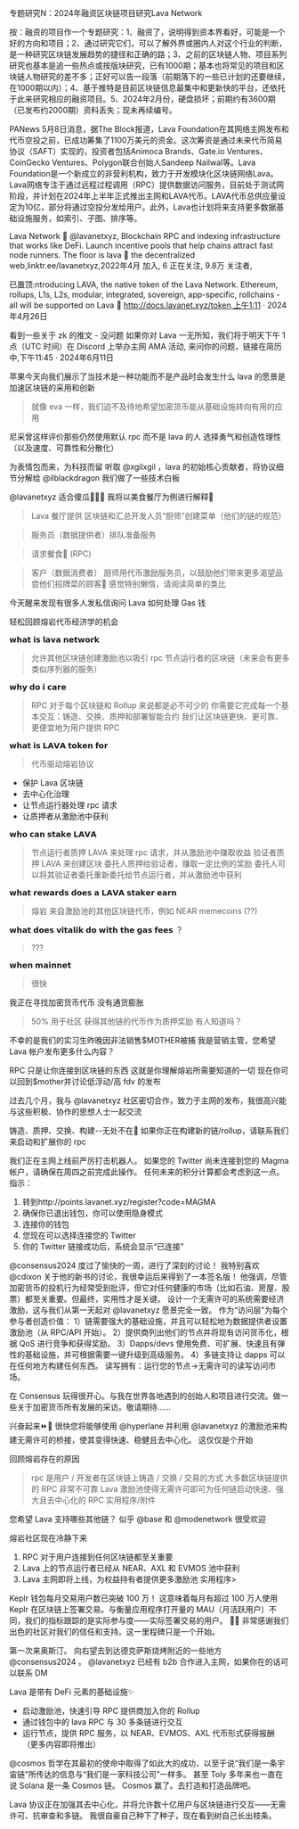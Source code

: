 专题研究N：2024年融资区块链项目研究Lava Network


按：融资的项目作一个专题研究：1、融资了，说明得到资本界看好，可能是一个好的方向和项目；2、通过研究它们，可以了解外界或圈内人对这个行业的判断，是一种研究区块链发展趋势的捷径和正确的路；3、之前的区块链人物、项目系列研究也基本是追一些热点或按版块研究，已有1000期；基本也将常见的项目和区块链人物研究的差不多；正好可以告一段落（前期落下的一些已计划的还要继续，在1000期以内）；4、基于推特是目前区块链信息最集中和更新快的平台，还依托于此来研究相应的融资项目。5、2024年2月份，硬盘损坏；前期约有3600期（已发布约2000期）资料丢失；现未再续编号。

PANews 5月8日消息，据The Block报道，Lava Foundation在其网络主网发布和代币空投之前，已成功筹集了1100万美元的资金。这次筹资是通过未来代币简易协议（SAFT）实现的，投资者包括Animoca Brands、Gate.io Ventures、CoinGecko Ventures、Polygon联合创始人Sandeep Nailwal等。Lava Foundation是一个新成立的非营利机构，致力于开发模块化区块链网络Lava。Lava网络专注于通过远程过程调用（RPC）提供数据访问服务，目前处于测试网阶段，并计划在2024年上半年正式推出主网和LAVA代币。LAVA代币总供应量设定为10亿，部分将通过空投分发给用户。此外，Lava也计划将来支持更多数据基础设施服务，如索引、子图、排序等。

Lava Network 🌋
@lavanetxyz,
Blockchain RPC and indexing infrastructure that works like DeFi. Launch incentive pools that help chains attract fast node runners. 
The floor is lava 🌋
the decentralized web,linktr.ee/lavanetxyz,2022年4月 加入,
6 正在关注,
9.8万 关注者,


已置顶:ntroducing LAVA, the native token of the Lava Network.
Ethereum, rollups, L1s, L2s, modular, integrated, sovereign, app-specific, rollchains - all will be supported on Lava 🌋
http://docs.lavanet.xyz/token,上午1:11 · 2024年4月26日

看到一些关于 zk 的推文 - 没问题
如果你对 Lava 一无所知，我们将于明天下午 1 点（UTC 时间）在 Discord 上举办主网 AMA 活动,
来问你的问题，链接在简历中,下午11:45 · 2024年6月11日

苹果今天向我们展示了当技术是一种功能而不是产品时会发生什么
lava 的愿景是加速区块链的采用和创新
>就像 eva 一样，我们迫不及待地希望加密货币能从基础设施转向有用的应用

尼采曾这样评价那些仍然使用默认 rpc 而不是 lava 的人
选择勇气和创造性理性（以及速度、可靠性和分散化）

为表情包而来，为科技而留
听取
@xgilxgil
 ，lava 的初始核心贡献者，将协议细节分解给
@ilblackdragon
我们做了一些技术白板

@lavanetxyz
适合傻瓜🌋👇🏽
我将以美食餐厅为例进行解释🍱
> Lava 餐厅提供
> 区块链和汇总开发人员“厨师”创建菜单（他们的链的规范）

> 服务员（数据提供者）排队准备服务

> 请求餐食🥘 (RPC)

> 客户（数据消费者）
厨师用代币激励服务员，以鼓励他们带来更多渴望品尝他们招牌菜的顾客🥘
感觉特别懒惰，请阅读简单的类比

今天醒来发现有很多人发私信询问 Lava 如何处理 Gas 钱

轻松回顾熔岩代币经济学的机会

𝘄𝗵𝗮𝘁 𝗶𝘀 𝗹𝗮𝘃𝗮 𝗻𝗲𝘁𝘄𝗼𝗿𝗸

> 允许其他区块链创建激励池以吸引 rpc 节点运行者的区块链（未来会有更多类似序列器的服务）

𝘄𝗵𝘆 𝗱𝗼 𝗶 𝗰𝗮𝗿𝗲

> RPC 对于每个区块链和 Rollup 来说都是必不可少的
> 你需要它完成每一个基本交互：铸造、交换、质押和部署智能合约
> 我们让区块链更快、更可靠、更便宜地为用户提供 RPC

𝘄𝗵𝗮𝘁 𝗶𝘀 𝗟𝗔𝗩𝗔 𝘁𝗼𝗸𝗲𝗻 𝗳𝗼𝗿

> 代币驱动熔岩协议
+ 保护 Lava 区块链
+ 去中心化治理
+ 让节点运行器处理 rpc 请求
+ 让质押者从激励池中获利

𝘄𝗵𝗼 𝗰𝗮𝗻 𝘀𝘁𝗮𝗸𝗲 𝗟𝗔𝗩𝗔

> 节点运行者质押 LAVA 来处理 rpc 请求，并从激励池中赚取收益
> 验证者质押 LAVA 来创建区块
> 委托人质押给验证者，赚取一定比例的奖励
> 委托人可以将其验证者委托重新委托给节点运行者，并从激励池中获利

𝘄𝗵𝗮𝘁 𝗿𝗲𝘄𝗮𝗿𝗱𝘀 𝗱𝗼𝗲𝘀 𝗮 𝗟𝗔𝗩𝗔 𝘀𝘁𝗮𝗸𝗲𝗿 𝗲𝗮𝗿𝗻

> 熔岩
> 来自激励池的其他区块链代币，例如 NEAR
> memecoins (??)

𝘄𝗵𝗮𝘁 𝗱𝗼𝗲𝘀 𝘃𝗶𝘁𝗮𝗹𝗶𝗸 𝗱𝗼 𝘄𝗶𝘁𝗵 𝘁𝗵𝗲 𝗴𝗮𝘀 𝗳𝗲𝗲𝘀 ？

> ???

𝘄𝗵𝗲𝗻 𝗺𝗮𝗶𝗻𝗻𝗲𝘁

> 很快


我正在寻找加密货币代币
没有通货膨胀
> 50% 用于社区
获得其他链的代币作为质押奖励
有人知道吗？

不幸的是我们的实习生昨晚因非法销售$MOTHER被捕
我是营销主管，您希望 Lava 帐户发布更多什么内容？

RPC 只是让你连接到区块链的东西
这就是你理解熔岩所需要知道的一切
现在你可以回到$mother并讨论低浮动/高 fdv 的发布

过去几个月，我与
@lavanetxyz
社区密切合作，致力于主网的发布，我很高兴能与这些积极、协作的思想人士一起交流

铸造、质押、交换、构建--无处不在🌋
如果你正在构建新的链/rollup，请联系我们来启动和扩展你的 rpc

我们正在主网上线前严厉打击机器人。
如果您的 Twitter 尚未连接到您的 Magma 帐户，请确保在周四之前完成此操作。
任何未来的积分计算都会考虑到这一点。
指示：
1. 转到http://points.lavanet.xyz/register?code=MAGMA
2. 确保你已退出钱包，你可以使用隐身模式
3. 连接你的钱包
4. 您现在可以选择连接您的 Twitter
5. 你的 Twitter 链接成功后，系统会显示“已连接”

@consensus2024
度过了愉快的一周，进行了深刻的讨论！
我特别喜欢
@cdixon
关于他的新书的讨论，我很幸运后来得到了一本签名版！
他强调，尽管加密货币的投机行为经常受到批评，但它对任何健康的市场（比如石油、房屋、股票）都至关重要。但最终，实用性才是关键。
设计一个无需许可的系统需要经济激励，这与我们从第一天起对
@lavanetxyz
愿景完全一致。
作为“访问层”为每个参与者创造价值：
1）链需要强大的基础设施，并且可以轻松地为数据提供者设置激励池（从 RPC/API 开始）。
2）提供商列出他们的节点并将现有访问货币化，根据 QoS 进行竞争和获得奖励。
3）Dapps/devs 使用免费、可扩展、快速且有弹性的基础设施，并可根据需要一键升级到高级服务。
4）多链支持让 dapps 可以在任何地方构建任何东西。
读写拥有：运行您的节点->无需许可的读写访问市场。

在 Consensus 玩得很开心。与我在世界各地遇到的创始人和项目进行交流。做一些关于加密货币所有发展的采访。敬请期待……

兴奋起来⏩🌋
很快您将能够使用
@hyperlane
并利用
@lavanetxyz
的激励池来构建无需许可的桥接，使其变得快速、稳健且去中心化。
这仅仅是个开始

回顾熔岩存在的原因
> rpc 是用户 / 开发者在区块链上铸造 / 交换 / 交易的方式
>大多数区块链提供的 RPC 非常不可靠
> Lava 激励池使得无需许可即可为任何链启动快速、强大且去中心化的 RPC
实用程序/附件

您希望 Lava 支持哪些其他链？
似乎
@base
和
@modenetwork
很受欢迎

熔岩社区现在冷静下来
1. RPC 对于用户连接到任何区块链都至关重要
2. Lava 上的节点运行者已经从 NEAR、AXL 和 EVMOS 池中获利
3. Lava 主网即将上线，为权益持有者提供更多激励池
实用程序>

Keplr 钱包每月交易用户数已突破 100 万！
这意味着每月有超过 100 万人使用 Keplr 在区块链上签署交易。与衡量应用程序打开量的 MAU（月活跃用户）不同，我们的指标跟踪的是实际参与度——实际签署交易的用户。 🧑‍🚀
非常感谢我们出色的社区对我们的信任和支持。这一里程碑只是一个开始。 

第一次来奥斯汀。
向右望去到达德克萨斯烧烤附近的一些地方
@consensus2024
 。
@lavanetxyz
已经有 b2b 合作进入主网，如果你在的话可以联系 DM 

Lava 是带有 DeFi 元素的基础设施✨
- 启动激励池，快速引导 RPC 提供商加入你的 Rollup
- 通过钱包中的 lava RPC 与 30 多条链进行交互
- 运行节点，提供 RPC 服务，以 NEAR、EVMOS、AXL 代币形式获得报酬（更多内容即将推出）

@cosmos
哲学在其最初的使命中取得了如此大的成功，以至于说“我们是一条宇宙链”所传达的信息与“我们是一家科技公司”一样多。
甚至 Toly 多年来也一直在说 Solana 是一条 Cosmos 链。
Cosmos 赢了。去打造和打造品牌吧。

Lava 协议正在加强其去中心化，并将允许数十亿用户与区块链进行交互——无需许可、抗审查和多链。
我很自豪自己种下了种子，现在看到树自己长出枝条。



